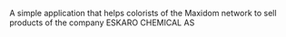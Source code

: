 A simple application that helps colorists of the Maxidom network to sell products of the company ESKARO CHEMICAL AS
